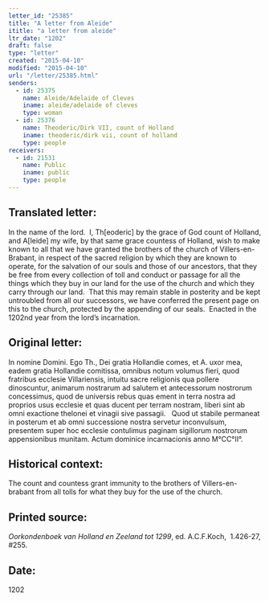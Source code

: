 ```yaml
---
letter_id: "25385"
title: "A letter from Aleide"
ititle: "a letter from aleide"
ltr_date: "1202"
draft: false
type: "letter"
created: "2015-04-10"
modified: "2015-04-10"
url: "/letter/25385.html"
senders:
  - id: 25375
    name: Aleide/Adelaide of Cleves
    iname: aleide/adelaide of cleves
    type: woman
  - id: 25376
    name: Theoderic/Dirk VII, count of Holland
    iname: theoderic/dirk vii, count of holland
    type: people
receivers:
  - id: 21531
    name: Public
    iname: public
    type: people
---
```

<h2> Translated letter:</h2><p class="Bodytext51">In the name of the lord.&nbsp; I, Th[eoderic] by the grace of God count of Holland, and A[leide] my wife, by that same grace countess of Holland, wish to make known to all that we have granted the brothers of the church of Villers-en-Brabant, in respect of the sacred religion by which they are known to operate, for the salvation of our souls and those of our ancestors, that they be free from every collection of toll and conduct or passage for all the things which they buy in our land for the use of the church and which they carry through our land.&nbsp; That this may remain stable in posterity and be kept untroubled from all our successors, we have conferred the present page on this to the church, protected by the appending of our seals.&nbsp; Enacted in the 1202nd year from the lord’s incarnation.</p><h2 class="mt-4"> Original letter:</h2><p class="Bodytext51">In nomine Domini. Ego Th., Dei gratia Hollandie comes, et A. uxor mea, eadem gratia Hollandie comitissa, omnibus notum volumus fieri, quod fratribus ecclesie Villariensis, intuitu sacre religionis qua pollere dinoscuntur, animarum nostrarum ad salutem et antecessorum nostrorum concessimus, quod de universis rebus quas ement in terra nostra ad proprios usus ecclesie et quas ducent per terram nostram, liberi sint ab omni exactione thelonei et vinagii sive passagii.&nbsp;&nbsp; Quod ut stabile permaneat in posterum et ab omni successione nostra servetur inconvulsum, presentem super hoc ecclesie contulimus paginam sigillorum nostrorum appensionibus munitam. Actum dominice incarnacionis anno M°CC°II°.</p><h2 class="mt-4"> Historical context:</h2><p>The count and countess grant immunity to the brothers of Villers-en-brabant from all tolls for what they buy for the use of the church.</p><h2 class="mt-4"> Printed source:</h2><p class="Bodytext51"><i>Oorkondenboek van Holland en Zeeland tot 1299</i>, ed. A.C.F.Koch, &nbsp;1.426-27, #255.&nbsp;</p><h2 class="mt-4"> Date:</h2>1202